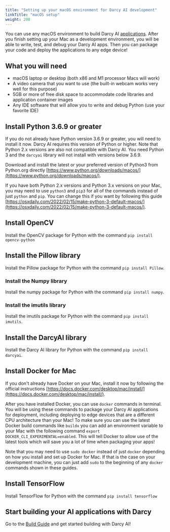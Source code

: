 ```yaml
---
title: "Setting up your macOS environment for Darcy AI development"
linkTitle: "macOS setup"
weight: 200
---
```


You can use any macOS environment to build Darcy AI [applications](../../more/terminology.md#application). After you finish setting up your
Mac as a development environment, you will be able to write, test, and debug your Darcy AI apps.
Then you can package your code and deploy the applications to any edge device!

## What you will need

- macOS laptop or desktop (both x86 and M1 processor Macs will work)
- A video camera that you want to use (the built-in webcam works very well for this purpose)
- 5GB or more of free disk space to accommodate code libraries and application container images
- Any IDE software that will allow you to write and debug Python (use your favorite IDE)

## Install Python 3.6.9 or greater

If you do not already have Python version 3.6.9 or greater, you will need to install it now. Darcy
AI requires this version of Python or higher. Note that Python 2.x versions are also not compatible
with Darcy AI. You need Python 3 and the `darcyai` library will not install with versions below
3.6.9.

Download and install the latest or your preferred version of Python3 from Python.org
directly [https://www.python.org/downloads/macos/](https://www.python.org/downloads/macos/).

If you have both Python 2.x versions and Python 3.x versions on your Mac, you may need to
use `python3` and `pip3` for all of the commands instead of just `python` and `pip`. You can change
this if you want by following this
guide [https://osxdaily.com/2022/02/15/make-python-3-default-macos/](https://osxdaily.com/2022/02/15/make-python-3-default-macos/).

## Install OpenCV

Install the OpenCV package for Python with the command `pip install opencv-python`

## Install the Pillow library

Install the Pillow package for Python with the command `pip install Pillow`.

### Install the Numpy library

Install the numpy package for Python with the command `pip install numpy`.

### Install the imutils library

Install the imutils package for Python with the command `pip install imutils`.

## Install the DarcyAI library

Install the Darcy AI library for Python with the command `pip install darcyai`.

## Install Docker for Mac

If you don't already have Docker on your Mac, install it now by following the official
instructions [https://docs.docker.com/desktop/mac/install/](https://docs.docker.com/desktop/mac/install/).

After you have installed Docker, you can use `docker` commands in terminal. You will be using these
commands to package your Darcy AI applications for deployment, including deploying to edge devices
that are a different CPU architecture than your Mac! To make sure you can use the latest Docker
build commands like `buildx` you can add an environment variable to your Mac with the following
command `export DOCKER_CLI_EXPERIMENTAL=enabled`. This will tell Docker to allow use of the latest
tools which will save you a lot of time when packaging your apps!

Note that you may need to use `sudo docker` instead of just `docker` depending on how you install
and set up Docker for Mac. If that is the case on your development machine, you can just add `sudo`
to the beginning of any `docker` commands shown in these guides.

## Install TensorFlow

Install TensorFlow for Python with the command `pip install tensorflow`

## Start building your AI applications with Darcy

Go to the [Build Guide](/docs/guides/build) and get started building with Darcy AI!
